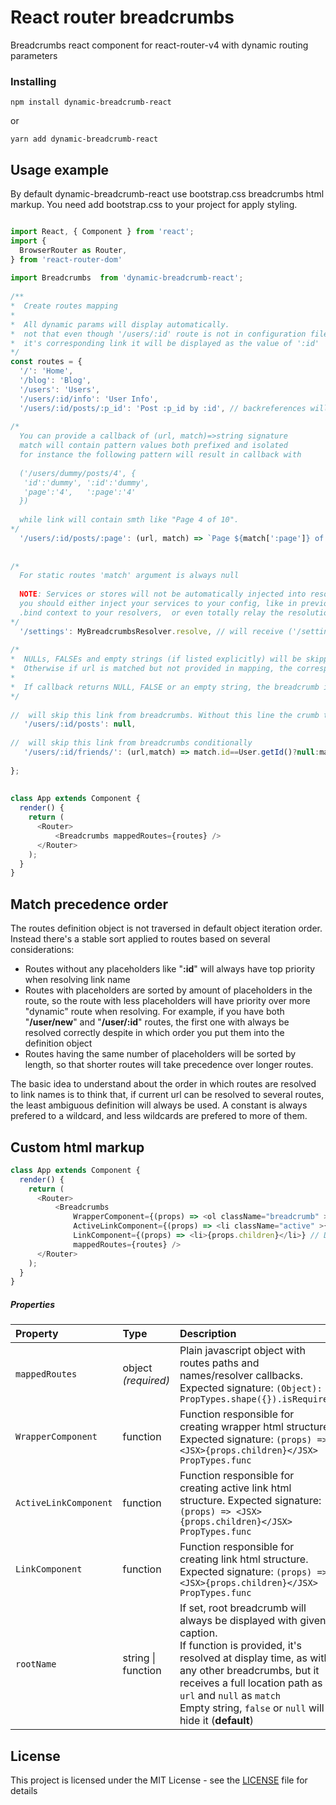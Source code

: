 # React router breadcrumbs

Breadcrumbs react component for react-router-v4 with dynamic routing parameters

### Installing

```
npm install dynamic-breadcrumb-react 
```

or

```
yarn add dynamic-breadcrumb-react
```

## Usage example

By default dynamic-breadcrumb-react use bootstrap.css breadcrumbs html markup. You need add bootstrap.css to your project for apply styling.

```javascript

import React, { Component } from 'react';
import {
  BrowserRouter as Router,
} from 'react-router-dom'
     
import Breadcrumbs  from 'dynamic-breadcrumb-react';   
  
/**
*  Create routes mapping
*  
*  All dynamic params will display automatically.
*  not that even though '/users/:id' route is not in configuration file, 
*  it's corresponding link it will be displayed as the value of ':id'
*/
const routes = {
  '/': 'Home',
  '/blog': 'Blog', 
  '/users': 'Users',
  '/users/:id/info': 'User Info',
  '/users/:id/posts/:p_id': 'Post :p_id by :id', // backreferences will be replaced by correspoding parts of url
  
/* 
  You can provide a callback of (url, match)=>string signature
  match will contain pattern values both prefixed and isolated
  for instance the following pattern will result in callback with
   
  ('/users/dummy/posts/4', {
   'id':'dummy', ':id':'dummy', 
   'page':'4',   ':page':'4'
  })
  
  while link will contain smth like "Page 4 of 10".
*/
  '/users/:id/posts/:page': (url, match) => `Page ${match[':page']} of ${Pagination.total()}`,
  
   
/*
  For static routes 'match' argument is always null
  
  NOTE: Services or stores will not be automatically injected into resolver function, 
  you should either inject your services to your config, like in previous example (bad pattern), 
  .bind context to your resolvers,  or even totally relay the resolution to a store-aware service
*/
  '/settings': MyBreadcrumbsResolver.resolve, // will receive ('/settings',null)
  
/*
*  NULLs, FALSEs and empty strings (if listed explicitly) will be skipped from breadcrumb chain. 
*  Otherwise if url is matched but not provided in mapping, the corresponding url part will be displayed as crumb title
*  
*  If callback returns NULL, FALSE or an empty string, the breadcrumb is hidden from chain
*/
    
//  will skip this link from breadcrumbs. Without this line the crumb title for url will be "posts"
   '/users/:id/posts': null, 
   
//  will skip this link from breadcrumbs conditionally
   '/users/:id/friends/': (url,match) => match.id==User.getId()?null:match.id, 
   
};
  
  
class App extends Component {
  render() {
    return (
      <Router>
          <Breadcrumbs mappedRoutes={routes} />
      </Router>
    );
  }
}

```

## Match precedence order

The routes definition object is not traversed in default object iteration order. Instead there's a stable sort applied to routes based on several considerations:
* Routes without any placeholders like "**:id**" will always have top priority when resolving link name
* Routes with placeholders are sorted by amount of placeholders in the route, so the route with less placeholders will have priority over more "dynamic" route when resolving. For example, if you have both "**/user/new**" and "**/user/:id**" routes, the first one with always be resolved correctly despite in which order you put them into the definition object
* Routes having the same number of placeholders will be sorted by length, so that shorter routes will take precedence over longer routes.

The basic idea to understand about the order in which routes are resolved to link names is to think that, if current url can be resolved to several routes, the least ambiguous definition will always be used. A constant is always prefered to a wildcard, and less wildcards are prefered to more of them.


## Custom html markup

``` javascript
class App extends Component {
  render() {
    return (
      <Router>
          <Breadcrumbs 
              WrapperComponent={(props) => <ol className="breadcrumb" >{props.children}</ol>}
              ActiveLinkComponent={(props) => <li className="active" >{props.children}</li>}
              LinkComponent={(props) => <li>{props.children}</li>} // Don't create link tag or <Link />. Component will wrapp props.children with <Link />
              mappedRoutes={routes} />
      </Router>
    );
  }
}

```

##### Properties

| Property | Type | Description
:---|:---|:---
| `mappedRoutes` | object *(required)*| Plain javascript object with routes paths and names/resolver callbacks. Expected signature: `(Object): PropTypes.shape({}).isRequired` |
| `WrapperComponent` | function | Function responsible for creating wrapper html structure. Expected signature: `(props) => <JSX>{props.children}</JSX> PropTypes.func` |
| `ActiveLinkComponent` | function | Function responsible for creating active link html structure. Expected signature: `(props) => <JSX>{props.children}</JSX> PropTypes.func` |
| `LinkComponent` | function | Function responsible for creating link html structure. Expected signature: `(props) => <JSX>{props.children}</JSX> PropTypes.func` |
| `rootName` | string &#124; function | If set, root breadcrumb will always be displayed with given caption.<br/>If function is provided, it's resolved at display time, as with any other breadcrumbs, but it receives a full location path as `url` and `null` as `match`<br/>Empty string, `false` or `null` will hide it  (**default**) |



## License

This project is licensed under the MIT License - see the [LICENSE](LICENSE) file for details
